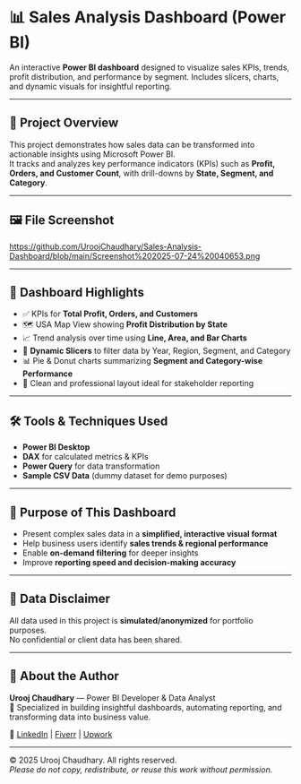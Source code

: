 # 📊 Sales Analysis Dashboard (Power BI)

An interactive **Power BI dashboard** designed to visualize sales KPIs, trends, profit distribution, and performance by segment. Includes slicers, charts, and dynamic visuals for insightful reporting.  

---

## 📌 Project Overview
This project demonstrates how sales data can be transformed into actionable insights using Microsoft Power BI.  
It tracks and analyzes key performance indicators (KPIs) such as **Profit, Orders, and Customer Count**, with drill-downs by **State, Segment, and Category**.  

---

## 🖼️ File Screenshot
https://github.com/UroojChaudhary/Sales-Analysis-Dashboard/blob/main/Screenshot%202025-07-24%20040653.png

---

## 🚀 Dashboard Highlights
- ✅ KPIs for **Total Profit, Orders, and Customers**  
- 🗺️ USA Map View showing **Profit Distribution by State**  
- 📈 Trend analysis over time using **Line, Area, and Bar Charts**  
- 🧩 **Dynamic Slicers** to filter data by Year, Region, Segment, and Category  
- 📊 Pie & Donut charts summarizing **Segment and Category-wise Performance**  
- 📌 Clean and professional layout ideal for stakeholder reporting  

---

## 🛠 Tools & Techniques Used
- **Power BI Desktop**  
- **DAX** for calculated metrics & KPIs  
- **Power Query** for data transformation  
- **Sample CSV Data** (dummy dataset for demo purposes)  

---

## 🎯 Purpose of This Dashboard
- Present complex sales data in a **simplified, interactive visual format**  
- Help business users identify **sales trends & regional performance**  
- Enable **on-demand filtering** for deeper insights  
- Improve **reporting speed and decision-making accuracy**  

---

## 🔐 Data Disclaimer
All data used in this project is **simulated/anonymized** for portfolio purposes.  
No confidential or client data has been shared.  

---

## 👤 About the Author
**Urooj Chaudhary** — Power BI Developer & Data Analyst  
💼 Specialized in building insightful dashboards, automating reporting, and transforming data into business value.  

🔗 [LinkedIn](your-link) | [Fiverr](your-link) | [Upwork](your-link)  

---

© 2025 Urooj Chaudhary. All rights reserved.  
*Please do not copy, redistribute, or reuse this work without permission.*  
